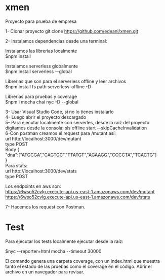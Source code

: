 # xmen
Proyecto para prueba de empresa

1- Clonar proyecto
git clone https://github.com/edeani/xmen.git <br />

2- Instalamos dependencias desde una terminal:

Instalamos las librerias localmente<br />
$npm install

Instalamos serverless globalmente<br />
$npm install serverless --global

Librerias que son para el serverless offline y leer archivos<br />
$npm install fs path serverless-offline -D

Librerias para pruebas y coverage<br />
$npm i mocha chai nyc -D --global

3- Usar Visual Studio Code, si no lo tienes instalarlo <br />
4- Luego abrir el proyecto descargado <br />
5- Para ejecutar localmente con serverles, desde la raiź del proyecto digitamos desde la consola: sls offline start --skipCacheInvalidation <br />
6-Con postman creamos el request para /mutant así:<br />
    url http://localhost:3000/dev/mutant<br />
    type POST<br />
    Body {<br />
          "dna":["ATGCGA","CAGTGC","TTATGT","AGAAGG","CCCCTA","TCACTG"]<br />
    }<br />
  Para stats:  <br />
    url http://localhost:3000/dev/stats      <br />
    type POST<br />
    

Los endpoints en aws son:<br />
  https://6wso52cvlg.execute-api.us-east-1.amazonaws.com/dev/mutant<br />
  https://6wso52cvlg.execute-api.us-east-1.amazonaws.com/dev/stats<br />

7- Hacemos los request con Postman.

# Test
Para ejecutar los tests localmente ejecutar desde la raíz: <br />

$nyc --reporter=html mocha --timeout 30000

El comando genera una carpeta coverage, con un index.html que muestra tanto el estado de las pruebas como el coverage en el código.
Abrir el archivo en un navegador para revisar.

